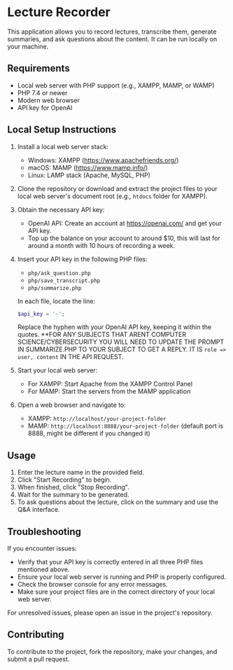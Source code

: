 # Lecture Recorder

This application allows you to record lectures, transcribe them, generate summaries, and ask questions about the content. It can be run locally on your machine.

## Requirements

- Local web server with PHP support (e.g., XAMPP, MAMP, or WAMP)
- PHP 7.4 or newer
- Modern web browser
- API key for OpenAI

## Local Setup Instructions

1. Install a local web server stack:
   - Windows: XAMPP (https://www.apachefriends.org/)
   - macOS: MAMP (https://www.mamp.info/)
   - Linux: LAMP stack (Apache, MySQL, PHP)

2. Clone the repository or download and extract the project files to your local web server's document root (e.g., `htdocs` folder for XAMPP).

3. Obtain the necessary API key:
   - OpenAI API: Create an account at https://openai.com/ and get your API key.
   - Top up the balance on your account to around $10, this will last for around a month with 10 hours of recording a week.

4. Insert your API key in the following PHP files:
   - `php/ask_question.php`
   - `php/save_transcript.php`
   - `php/summarize.php`

   In each file, locate the line:
   ```php
   $api_key = '-';
   ```
   Replace the hyphen with your OpenAI API key, keeping it within the quotes.
   **FOR ANY SUBJECTS THAT ARENT COMPUTER SCIENCE/CYBERSECURITY YOU WILL NEED TO UPDATE THE PROMPT IN SUMMARIZE.PHP TO YOUR SUBJECT TO GET A REPLY. IT IS `role => user, content` IN THE API REQUEST.

6. Start your local web server:
   - For XAMPP: Start Apache from the XAMPP Control Panel
   - For MAMP: Start the servers from the MAMP application

7. Open a web browser and navigate to:
   - XAMPP: `http://localhost/your-project-folder`
   - MAMP: `http://localhost:8888/your-project-folder` (default port is 8888, might be different if you changed it)

## Usage

1. Enter the lecture name in the provided field.
2. Click "Start Recording" to begin.
3. When finished, click "Stop Recording".
4. Wait for the summary to be generated.
5. To ask questions about the lecture, click on the summary and use the Q&A interface.

## Troubleshooting

If you encounter issues:
- Verify that your API key is correctly entered in all three PHP files mentioned above.
- Ensure your local web server is running and PHP is properly configured.
- Check the browser console for any error messages.
- Make sure your project files are in the correct directory of your local web server.

For unresolved issues, please open an issue in the project's repository.

## Contributing

To contribute to the project, fork the repository, make your changes, and submit a pull request.
